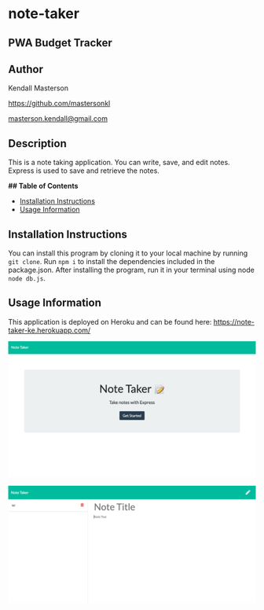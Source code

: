 # note-taker

<h2> PWA Budget Tracker </h2> 

<h2> Author </h2>

Kendall Masterson

https://github.com/mastersonkl

masterson.kendall@gmail.com

<h2> Description </h2>

This is a note taking application. You can write, save, and edit notes. Express is used to save and retrieve the notes. 

**## Table of Contents**

- [Installation Instructions](#installation-instructions)
- [Usage Information](#usage-information)



## Installation Instructions

You can install this program by cloning it to your local machine by running `git clone`. Run `npm i` to install the dependencies included in the package.json. After installing the program, run it in your terminal using node `node db.js`.

## Usage Information

This application is deployed on Heroku and can be found here: https://note-taker-ke.herokuapp.com/


![](./img/note-taker-1.png)

![](./img/note-taker-2.png)
